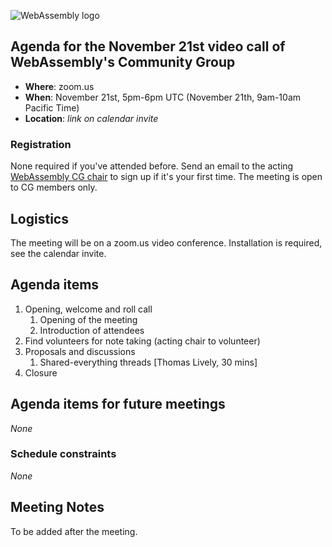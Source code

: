 ![WebAssembly logo](/images/WebAssembly.png)

## Agenda for the November 21st video call of WebAssembly's Community Group

- **Where**: zoom.us
- **When**: November 21st, 5pm-6pm UTC (November 21th, 9am-10am Pacific Time)
- **Location**: *link on calendar invite*

### Registration

None required if you've attended before. Send an email to the acting [WebAssembly CG chair](mailto:webassembly-cg-chair@chromium.org)
to sign up if it's your first time. The meeting is open to CG members only.

## Logistics

The meeting will be on a zoom.us video conference.
Installation is required, see the calendar invite.

## Agenda items

1. Opening, welcome and roll call
    1. Opening of the meeting
    1. Introduction of attendees
1. Find volunteers for note taking (acting chair to volunteer)
1. Proposals and discussions
    1. Shared-everything threads [Thomas Lively, 30 mins]
1. Closure

## Agenda items for future meetings

*None*

### Schedule constraints

*None*

## Meeting Notes

To be added after the meeting.
